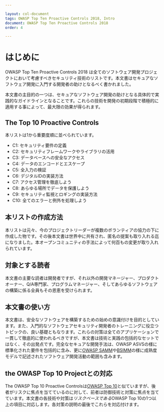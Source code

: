 ```yaml
---

layout: col-document
tags: OWASP Top Ten Proactive Controls 2018, Intro
document: OWASP Top Ten Proactive Controls 2018
order: 4

---
```


# はじめに

OWASP Top Ten Proactive Controls 2018 は全てのソフトウェア開発プロジェクトにおいて考慮すべきセキュリティ技術のリストです。本文書はセキュアなソフトウェア開発に入門する開発者の助けとなるべく書かれました。

本文書の主目的の一つは、セキュアなソフトウェア開発の助けとなる具体的で実践的なガイドラインとなることです。これらの技術を開発の初期段階で積極的に適用する事によって、最大限の効果が得られます。

## The Top 10 Proactive Controls

本リストは1から重要度順に並べられています。

* C1: セキュリティ要件の定義
* C2: セキュリティフレームワークやライブラリの活用
* C3: データベースへの安全なアクセス
* C4: データのエンコードとエスケープ
* C5: 全入力の検証
* C6: デジタルIDの実装方法
* C7: アクセス管理を徹底しよう
* C8: あらゆる場所でデータを保護しよう
* C9: セキュリティ監視とロギングの実装方法
* C10: 全てのエラーと例外を処理しよう

## 本リストの作成方法

本リストは元々、今のプロジェクトリーダーが複数のボランティアの協力の下に作成した物です。その後本文書は世界中に共有され、匿名の提案も取り入れる迄になりました。本オープンコミュニティの手法によって何百もの変更が取り入れられています。

## 対象とする読者

本文書の主要な読者は開発者ですが、それ以外の開発マネージャー、プロダクトオーナー、Q/A専門家、プログラムマネージャー、そしてあらゆるソフトウェアの構築に係る全員もその恩恵を受けられます。

## 本文書の使い方

本文書は、安全なソフトウェアを構築するための始めの意識付けを目的としています。また、入門的なソフトウェアセキュリティ開発者のトレーニングに役立つトピックの、良い基礎ともなります。これらの対策は全てのアプリケーションで一貫して徹底的に使われるべきですが、本文書は技術と実践の包括的なセットではなく、その出発点です。完全なセキュアな開発手法は、OWASP ASVSの様に標準化された要件を包括的に含み、更に[OWASP SAMM](https://www.owasp.org/index.php/OWASP_SAMM_Project)や[BSIMM](https://www.bsimm.com/)の様に成熟度モデルで記述されたソフトウェア開発活動の範囲も含みます。

## the OWASP Top 10 Projectとの対応

The OWASP Top 10 Proactive Controlsは[OWASP Top 10](https://www.owasp.org/index.php/Category:OWASP_Top_Ten_Project)と似ていますが、後者がリスクに焦点を当てているのに対して、前者は防御技術と対策に焦点を当てています。本文書の各技術や対策は*リスクベースである*OWASP Top 10の1つ以上の項目に対応します。各対策の説明の最後でこれらを対応付けます。
